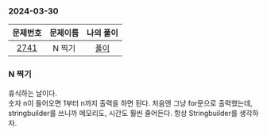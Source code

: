 ### 2024-03-30
|                     문제번호                     |      문제이름       | 나의 풀이  |
|:--------------------------------------------:|:---------------:|:------:|
| [2741](https://www.acmicpc.net/problem/2741) | N 찍기 | [풀이](https://github.com/Kminwo-o/BaekJoon-Algorithm/blob/main/%EB%B0%B1%EC%A4%80/Bronze/2741.%E2%80%85N%E2%80%85%EC%B0%8D%EA%B8%B0/N%E2%80%85%EC%B0%8D%EA%B8%B0.java) |

### N 찍기

휴식하는 날이다. <br>
숫자 n이 들어오면 1부터 n까지 출력을 하면 된다. 처음엔 그냥 for문으로 출력했는데, stringbuilder를 쓰니까 메모리도, 시간도 훨씬 줄어든다. 항상 Stringbuilder를 생각하자.